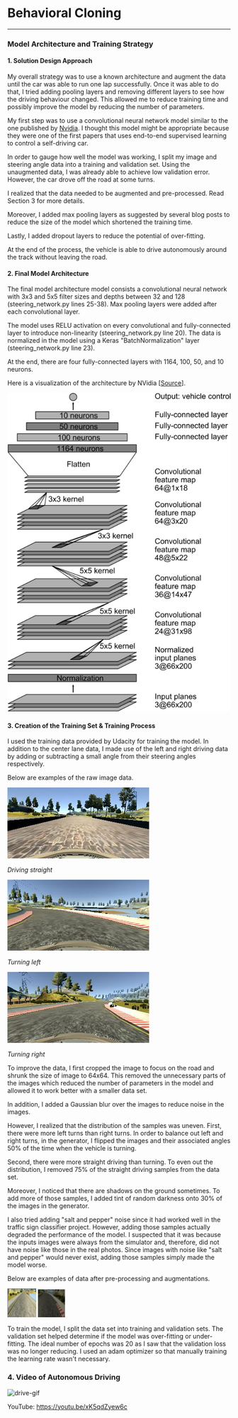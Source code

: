 # **Behavioral Cloning** 

---

[//]: # (Image References)

[nvidia-cnn]: doc_images/nvidia-cnn.png
[drive-straight]: doc_images/drive_straight.jpg
[drive-left]: doc_images/drive_left.jpg
[drive-right]: doc_images/drive_right.jpg
[processed-1]: doc_images/processed-image.PNG
[processed-2]: doc_images/processed-image2.PNG
[drive-gif]: doc_images/driving-video.gif



### Model Architecture and Training Strategy

#### 1. Solution Design Approach

My overall strategy was to use a known architecture and 
augment the data until the car was able to run one lap successfully.
Once it was able to do that, I tried adding pooling layers and removing different layers
to see how the driving behaviour changed.
This allowed me to reduce training time and possibly improve the model by reducing the number of parameters.

My first step was to use a convolutional neural network model similar to the one published by 
[Nvidia](https://devblogs.nvidia.com/parallelforall/deep-learning-self-driving-cars).
I thought this model might be appropriate because they were one of the first papers 
that uses end-to-end supervised learning to control a self-driving car. 

In order to gauge how well the model was working, I split my image and steering angle data into a
training and validation set. Using the unaugmented data, I was already able to achieve low validation error.
However, the car drove off the road at some turns. 

I realized that the data needed to be augmented and pre-processed. Read Section 3 for more details.

Moreover, I added max pooling layers as suggested by several blog posts to reduce the size of the model
which shortened the training time. 

Lastly, I added dropout layers to reduce the potential of over-fitting.

At the end of the process, the vehicle is able to drive autonomously around the track without leaving the road.

#### 2. Final Model Architecture

The final model architecture model consists a convolutional neural network with 3x3 and 5x5 filter sizes
and depths between 32 and 128 (steering_network.py lines 25-38). 
Max pooling layers were added after each convolutional layer.

The model uses RELU activation on every convolutional and 
fully-connected layer to introduce non-linearity (steering_network.py line 20). 
The data is normalized in the model using a Keras "BatchNormalization" layer (steering_network.py line 23).

At the end, there are four fully-connected layers with 1164, 100, 50, and 10 neurons.

Here is a visualization of the architecture by 
NVidia [[Source](https://devblogs.nvidia.com/parallelforall/deep-learning-self-driving-cars)].


![Nvidia CNN Architecture][nvidia-cnn]

#### 3. Creation of the Training Set & Training Process

I used the training data provided by Udacity for training the model. 
In addition to the center lane data, 
I made use of the left and right driving data by adding or subtracting a small angle from their
steering angles respectively. 

Below are examples of the raw image data.

![drive-straight]

_Driving straight_


![drive-left]

_Turning left_

![drive-right]

_Turning right_

To improve the data, I first cropped the image to focus on the road and shrunk the size of image to 64x64. 
This removed the unnecessary parts of the images which reduced the number of parameters in the model
and allowed it to work better with a smaller data set.

In addition, I added a Gaussian blur over the images to reduce noise in the images.

However, I realized that the distribution of the samples was uneven. 
First, there were more left turns than right turns. In order to balance out left and right turns, 
in the generator, I flipped the images and their associated angles 50% of the time 
when the vehicle is turning.

Second, there were more straight driving than turning. To even out the distribution, I removed
75% of the straight driving samples from the data set.

Moreover, I noticed that there are shadows on the ground sometimes. To add more of those samples, 
I added tint of random darkness onto 30% of the images in the generator.

I also tried adding "salt and pepper" noise since it had worked well in the traffic sign classifier project.
However, adding those samples actually degraded the performance of the model. 
I suspected that it was because the inputs images were always from the simulator and, therefore, 
did not have noise like those in the real photos. 
Since images with noise like "salt and pepper" would never exist, 
adding those samples simply made the model worse. 

Below are examples of data after pre-processing and augmentations.

![Processed-1]
![Processed-2]


To train the model, I split the data set into training and validation sets.
The validation set helped determine if the model was over-fitting or under-fitting. 
The ideal number of epochs was 20 as I saw that the validation loss was no longer reducing.
I used an adam optimizer so that manually training the learning rate wasn't necessary.

### 4. Video of Autonomous Driving

![drive-gif]

YouTube: https://youtu.be/xK5qdZyew6c
